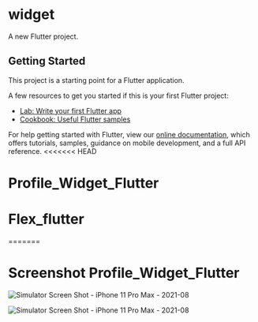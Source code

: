 # widget

A new Flutter project.

## Getting Started

This project is a starting point for a Flutter application.

A few resources to get you started if this is your first Flutter project:

- [Lab: Write your first Flutter app](https://flutter.dev/docs/get-started/codelab)
- [Cookbook: Useful Flutter samples](https://flutter.dev/docs/cookbook)

For help getting started with Flutter, view our
[online documentation](https://flutter.dev/docs), which offers tutorials,
samples, guidance on mobile development, and a full API reference.
<<<<<<< HEAD
# Profile_Widget_Flutter
# Flex_flutter
=======
# Screenshot Profile_Widget_Flutter
![Simulator Screen Shot - iPhone 11 Pro Max - 2021-08](https://user-images.githubusercontent.com/46821353/130799942-d7c9a9ba-4bcc-4fd6-9c0b-d7da43a7513c.png)

![Simulator Screen Shot - iPhone 11 Pro Max - 2021-08](https://user-images.githubusercontent.com/46821353/130829373-3aab3fd4-32c1-4fd0-9d53-9c03d95976f7.png)

